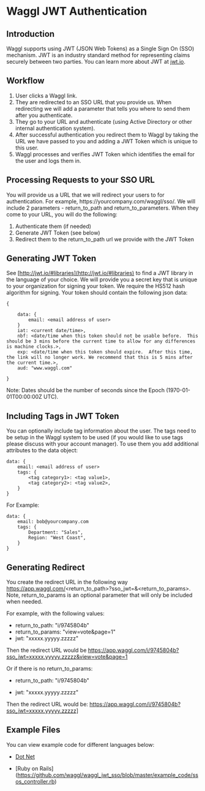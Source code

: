 
# Waggl JWT Authentication

## Introduction

Waggl supports using JWT (JSON Web Tokens) as a Single Sign On (SSO) mechanism.  JWT is an industry standard method for representing claims securely between two parties.  You can learn more about JWT at [jwt.io](http://jwt.io/).

## Workflow

1. User clicks a Waggl link.
2. They are redirected to an SSO URL that you provide us.  When redirecting we will add a parameter that tells you where to send them after you authenticate.
3. They go to your URL and authenticate (using Active Directory or other internal authentication system).
4. After successful authentication you redirect them to Waggl by taking the URL we have passed to you and adding a JWT Token which is unique to this user.
5. Waggl processes and verifies JWT Token which identifies the email for the user and logs them in.

## Processing Requests to your SSO URL

You will provide us a URL that we will redirect your users to for authentication.  For example, https:<span></span>//yourcompany.com/waggl/sso/.  We will include 2 parameters - return\_to\_path and return\_to\_parameters.  When they come to your URL, you will do the following:

1. Authenticate them (if needed)
2. Generate JWT Token (see below)
3. Redirect them to the return\_to\_path url we provide with the JWT Token

## Generating JWT Token

See [http://jwt.io/#libraries](http://jwt.io/#libraries) to find a JWT library in the language of your choice.  We will provide you a secret key that is unique to your organization for signing your token.  We require the HS512 hash algorithm for signing. Your token should contain the following json data:

	{
	
		data: {
			email: <email address of user>
		}
		iat: <current date/time>,  
		nbf: <date/time when this token should not be usable before.  This should be 3 mins before the current time to allow for any differences is machine clocks.>,  
		exp: <date/time when this token should expire.  After this time, the link will no longer work. We recommend that this is 5 mins after the current time.>,  
		aud: "www.waggl.com"
		
	}

Note: Dates should be the number of seconds since the Epoch (1970-01-01T00:00:00Z UTC).

## Including Tags in JWT Token

You can optionally include tag information about the user.  The tags need to be setup in the Waggl system to be used (if you would like to use tags please discuss with your account manager).  To use them you add additional attributes to the data object:
	
	data: {
		email: <email address of user>
		tags: {
			<tag category1>: <tag value1>,
			<tag category2>: <tag value2>,
		}
	}
	
For Example:

	data: {
		email: bob@yourcompany.com
		tags: {
			Department: "Sales",
			Region: "West Coast",
		}
	}

## Generating Redirect

You create the redirect URL in the following way https://app.waggl.com/<return\_to\_path>?sso\_jwt=<jwt>&\<return\_to\_params>.  Note, return\_to\_params is an optional parameter that will only be included when needed.

For example, with the following values:

* return\_to\_path: "i/9745804b"
* return\_to\_params: "view=vote&page=1"
* jwt: "xxxxx.yyyyy.zzzzz"

Then the redirect URL would be https://app.waggl.com/i/9745804b?sso_jwt=xxxxx.yyyyy.zzzzz&view=vote&page=1



Or if there is no return\_to\_params:

* return\_to\_path: "i/9745804b"

* jwt: "xxxxx.yyyyy.zzzzz"

Then the redirect URL would be: https://app.waggl.com/i/9745804b?sso_jwt=xxxxx.yyyyy.zzzzz]

## Example Files

You can view example code for different languages below:

- [Dot Net](https://github.com/waggl/waggl_jwt_sso/blob/master/example_code/dot_net.cs)

- [Ruby on Rails] (https://github.com/waggl/waggl_jwt_sso/blob/master/example_code/ssos_controller.rb)




